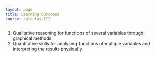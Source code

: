 ```yaml
---
layout: page
title: Learning Outcomes
course: calculus-III
---
```



1. Qualitative reasoning for functions of several variables through graphical methods
2. Quantitative skills for analysing functions of multiple variables and interpreting the results physically

